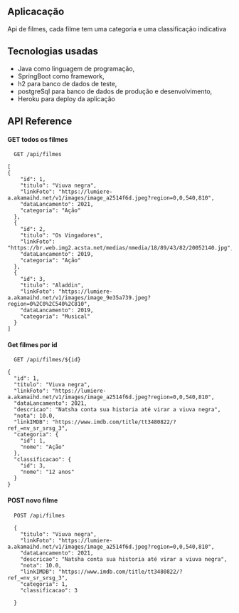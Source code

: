 
## Aplicacação

Api de filmes, cada filme tem uma categoria e uma classificação 
indicativa


## Tecnologias usadas

 - Java como linguagem de programação,
 - SpringBoot como framework,
 - h2 para banco de dados de teste,
 - postgreSql para banco de dados de produção e desenvolvimento,
 - Heroku para deploy da aplicação
  
## API Reference

#### GET todos os filmes

```http
  GET /api/filmes
```

```http
[
{
    "id": 1,
    "titulo": "Viuva negra",
    "linkFoto": "https://lumiere-a.akamaihd.net/v1/images/image_a2514f6d.jpeg?region=0,0,540,810",
    "dataLancamento": 2021,
    "categoria": "Ação"
  },
  {
    "id": 2,
    "titulo": "Os Vingadores",
    "linkFoto": "https://br.web.img2.acsta.net/medias/nmedia/18/89/43/82/20052140.jpg",
    "dataLancamento": 2019,
    "categoria": "Ação"
  },
  {
    "id": 3,
    "titulo": "Aladdin",
    "linkFoto": "https://lumiere-a.akamaihd.net/v1/images/image_9e35a739.jpeg?region=0%2C0%2C540%2C810",
    "dataLancamento": 2019,
    "categoria": "Musical"
  }
] 
```

#### Get filmes por id

```http
  GET /api/filmes/${id}
```

```http
{
  "id": 1,
  "titulo": "Viuva negra",
  "linkFoto": "https://lumiere-a.akamaihd.net/v1/images/image_a2514f6d.jpeg?region=0,0,540,810",
  "dataLancamento": 2021,
  "descricao": "Natsha conta sua historia até virar a viuva negra",
  "nota": 10.0,
  "linkIMDB": "https://www.imdb.com/title/tt3480822/?ref_=nv_sr_srsg_3",
  "categoria": {
    "id": 1,
    "nome": "Ação"
  },
  "classificacao": {
    "id": 3,
    "nome": "12 anos"
  }
}
```

#### POST novo filme

```http
  POST /api/filmes
```
```http
  {
    "titulo": "Viuva negra",
    "linkFoto": "https://lumiere-a.akamaihd.net/v1/images/image_a2514f6d.jpeg?region=0,0,540,810",
    "dataLancamento": 2021,
    "descricao": "Natsha conta sua historia até virar a viuva negra",
    "nota": 10.0,
    "linkIMDB": "https://www.imdb.com/title/tt3480822/?ref_=nv_sr_srsg_3",
    "categoria": 1,
    "classificacao": 3
  
  }
```

 

  
